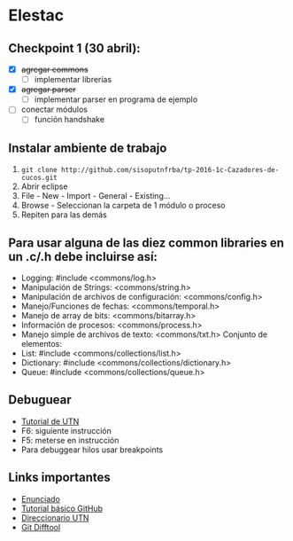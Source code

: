 # Elestac

## Checkpoint 1 (30 abril):
- [x] ~~agregar commons~~
  - [ ] implementar librerías
- [x] ~~agregar parser~~
  - [ ] implementar parser en programa de ejemplo
- [ ] conectar módulos
  - [ ] función handshake

## Instalar ambiente de trabajo
1. `git clone http://github.com/sisoputnfrba/tp-2016-1c-Cazadores-de-cucos.git`
2. Abrir eclipse
3. File - New - Import - General - Existing...
4. Browse - Seleccionan la carpeta de 1 módulo o proceso
5. Repiten para las demás

## Para usar alguna de las diez common libraries en un .c/.h debe incluirse así:

- Logging: #include <commons/log.h>
- Manipulación de Strings: <commons/string.h>
- Manipulación de archivos de configuración: <commons/config.h>
- Manejo/Funciones de fechas: <commons/temporal.h>
- Manejo de array de bits: <commons/bitarray.h>
- Información de procesos: <commons/process.h>
- Manejo simple de archivos de texto: <commons/txt.h>
Conjunto de elementos:
- List: #include <commons/collections/list.h>
- Dictionary: #include <commons/collections/dictionary.h>
- Queue: #include <commons/collections/queue.h>

## Debuguear
- [Tutorial de UTN](https://youtu.be/XsefDXRfA9k)
- F6: siguiente instrucción
- F5: meterse en instrucción
- Para debuggear hilos usar breakpoints

## Links importantes
- [Enunciado](http://www.utn.so/wp-content/uploads/2016/04/1C2016-Elestac-1.pdf)
- [Tutorial básico GitHub](https://youtu.be/cEGIFZDyszA?list=PL6gx4Cwl9DGAKWClAD_iKpNC0bGHxGhcx)
- [Direccionario UTN](http://faq.utn.so/)
- [Git Difftool](https://youtu.be/iCGrKFH2oeo)

